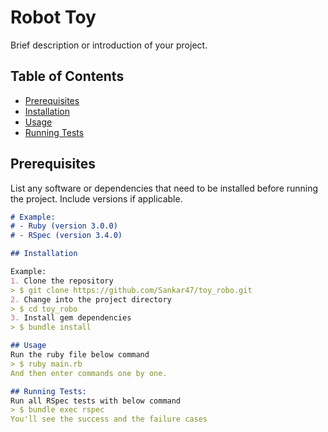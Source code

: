# Robot Toy

Brief description or introduction of your project.

## Table of Contents

- [Prerequisites](#prerequisites)
- [Installation](#installation)
- [Usage](#usage)
- [Running Tests](#running-tests)

## Prerequisites

List any software or dependencies that need to be installed before running the project. Include versions if applicable.

```markdown
# Example:
# - Ruby (version 3.0.0)
# - RSpec (version 3.4.0)

## Installation

Example:
1. Clone the repository
> $ git clone https://github.com/Sankar47/toy_robo.git
2. Change into the project directory
> $ cd toy_robo
3. Install gem dependencies
> $ bundle install

## Usage
Run the ruby file below command
> $ ruby main.rb
And then enter commands one by one.

## Running Tests:
Run all RSpec tests with below command
> $ bundle exec rspec
You'll see the success and the failure cases



